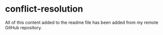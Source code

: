 # conflict-resolution
All of this content added to the readme file has been added from my remote GitHub repository.
